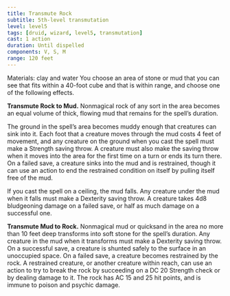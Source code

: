 ```yaml
---
title: Transmute Rock
subtitle: 5th-level transmutation
level: level5
tags: [druid, wizard, level5, transmutation]
cast: 1 action
duration: Until dispelled
components: V, S, M
range: 120 feet
---
```

Materials: clay and water
You choose an area of stone or mud that you can see that fits within a 40-foot cube and that is within range, and choose one of the following effects.

**Transmute Rock to Mud.** Nonmagical rock of any sort in the area becomes an equal volume of thick, flowing mud that remains for the spell’s duration.

The ground in the spell’s area becomes muddy enough that creatures can sink into it. Each foot that a creature moves through the mud costs 4 feet of movement, and any creature on the ground when you cast the spell must make a Strength saving throw. A creature must also make the saving throw when it moves into the area for the first time on a turn or ends its turn there. On a failed save, a creature sinks into the mud and is restrained, though it can use an action to end the restrained condition on itself by pulling itself free of the mud.

If you cast the spell on a ceiling, the mud falls. Any creature under the mud when it falls must make a Dexterity saving throw. A creature takes 4d8 bludgeoning damage on a failed save, or half as much damage on a successful one.

**Transmute Mud to Rock.** Nonmagical mud or quicksand in the area no more than 10 feet deep transforms into soft stone for the spell’s duration. Any creature in the mud when it transforms must make a Dexterity saving throw. On a successful save, a creature is shunted safely to the surface in an unoccupied space. On a failed save, a creature becomes restrained by the rock. A restrained creature, or another creature within reach, can use an action to try to break the rock by succeeding on a DC 20 Strength check or by dealing damage to it. The rock has AC 15 and 25 hit points, and is immune to poison and psychic damage.